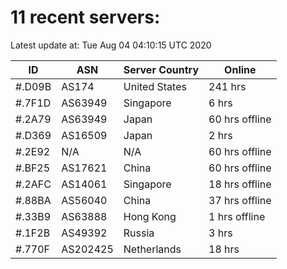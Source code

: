 # 11 recent servers:

Latest update at: Tue Aug 04 04:10:15 UTC 2020

| ID | ASN | Server Country | Online |
| -- | --- | -------------- | ------ |
| #.D09B | AS174 | United States | 241 hrs |
| #.7F1D | AS63949 | Singapore | 6 hrs |
| #.2A79 | AS63949 | Japan | 60 hrs offline |
| #.D369 | AS16509 | Japan | 2 hrs |
| #.2E92 | N/A | N/A | 60 hrs offline |
| #.BF25 | AS17621 | China | 60 hrs offline |
| #.2AFC | AS14061 | Singapore | 18 hrs offline |
| #.88BA | AS56040 | China | 37 hrs offline |
| #.33B9 | AS63888 | Hong Kong | 1 hrs offline |
| #.1F2B | AS49392 | Russia | 3 hrs |
| #.770F | AS202425 | Netherlands | 18 hrs |

